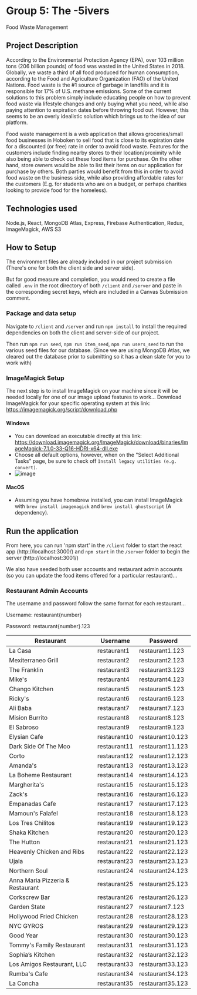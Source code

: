 # Group 5: The -5ivers
Food Waste Management

## Project Description
According to the Environmental Protection Agency (EPA), over 103 million tons (206 billion pounds) of food was wasted in the United States in 2018. Globally, we waste a third of all food produced for human consumption, according to the Food and Agriculture Organization (FAO) of the United Nations. Food waste is the #1 source of garbage in landfills and it is responsible for 17% of U.S. methane emissions. Some of the current solutions to this problem simply include educating people on how to prevent food waste via lifestyle changes and only buying what you need, while also paying attention to expiration dates before throwing food out. However, this seems to be an overly idealistic solution which brings us to the idea of our platform.

Food waste management is a web application that allows groceries/small food businesses in Hoboken to sell food that is close to its expiration date for a discounted (or free) rate in order to avoid food waste. Features for the customers include finding nearby stores to their location/proximity while also being able to check out these food items for purchase. On the other hand, store owners would be able to list their items on our application for purchase by others. Both parties would benefit from this in order to avoid food waste on the business side, while also providing affordable rates for the customers (E.g. for students who are on a budget, or perhaps charities looking to provide food for the homeless). 

## Technologies used
Node.js, React, MongoDB Atlas, Express, Firebase Authentication, Redux, ImageMagick, AWS S3

## How to Setup
The environment files are already included in our project submission (There's one for both the client side and server side).

But for good measure and completion, you would need to create a file called `.env` in the root directory of both `/client` and `/server` and paste in the corresponding secret keys, which are included in a Canvas Submission comment.

### Package and data setup
Navigate to `/client` and `/server` and run `npm install` to install the required dependencies on both the client and server-side of our project.

Then run `npm run seed`, `npm run item_seed`, `npm run users_seed` to run the various seed files for our database. (Since we are using MongoDB Atlas, we cleared out the database prior to submitting so it has a clean slate for you to work with)

### ImageMagick Setup
The next step is to install ImageMagick on your machine since it will be needed locally for one of our image upload features to work...
Download ImageMagick for your specific operating system at this link: https://imagemagick.org/script/download.php

#### Windows
- You can download an executable directly at this link: https://download.imagemagick.org/ImageMagick/download/binaries/ImageMagick-7.1.0-33-Q16-HDRI-x64-dll.exe
- Choose all default options, however, when on the "Select Additional Tasks" page, be sure to check off `Install legacy utilities (e.g. convert)`.
- ![image](https://user-images.githubusercontent.com/32401608/168448400-07058a9f-c842-4be3-8d3c-d0c36986dbec.png)

#### MacOS
- Assuming you have homebrew installed, you can install ImageMagick with `brew install imagemagick` and `brew install ghostscript` (A dependency).

## Run the application 
From here, you can run 'npm start' in the `/client` folder to start the react app (http://localhost:3000/) and `npm start` in the `/server` folder to begin the server (http://localhost:3001/)

We also have seeded both user accounts and restaurant admin accounts (so you can update the food items offered for a particular restaurant)...

### Restaurant Admin Accounts
The username and password follow the same format for each restaurant... 

Username: restaurant{number}

Password: restaurant{number}.123

|        Restaurant         |  Username  | Password |
|----------------------|------------|----------|
| La Casa    | restaurant1  | restaurant1.123 |
| Mexiterraneo Grill       | restaurant2      | restaurant2.123   |
| The Franklin     | restaurant3      | restaurant3.123   |
| Mike's   | restaurant4      | restaurant4.123   |
| Chango Kitchen    | restaurant5      | restaurant5.123   |
| Ricky's  | restaurant6      | restaurant6.123   |
| Ali Baba  | restaurant7      | restaurant7.123   |
| Mision Burrito    | restaurant8      | restaurant8.123   |
| El Sabroso | restaurant9      | restaurant9.123   |
| Elysian Cafe   | restaurant10      | restaurant10.123   |
| Dark Side Of The Moo   | restaurant11      | restaurant11.123   |
| Corto  | restaurant12      | restaurant12.123   |
| Amanda's   | restaurant13      | restaurant13.123   |
| La Boheme Restaurant  | restaurant14      | restaurant14.123   |
| Margherita's  | restaurant15      | restaurant15.123   |
| Zack's  | restaurant16      | restaurant16.123   |
| Empanadas Cafe   |    restaurant17      | restaurant17.123   |
| Mamoun's Falafel  |    restaurant18      | restaurant18.123   |
| Los Tres Chilitos  | restaurant19      | restaurant19.123   |
| Shaka Kitchen  | restaurant20      | restaurant20.123   |
| The Hutton | restaurant21      | restaurant21.123   |
| Heavenly Chicken and Ribs   |restaurant22      | restaurant22.123   | 
| Ujala  | restaurant23      | restaurant23.123   |
| Northern Soul   | restaurant24      | restaurant24.123   |
| Anna Maria Pizzeria & Restaurant   | restaurant25      | restaurant25.123   |
| Corkscrew Bar   | restaurant26      | restaurant26.123   |
| Garden State   | restaurant27      | restaurant7.123   |
| Hollywood Fried Chicken  | restaurant28      | restaurant28.123   |
| NYC GYROS   | restaurant29      | restaurant29.123   |
| Good Year  | restaurant30      | restaurant30.123   |
| Tommy's Family Restaurant   | restaurant31      | restaurant31.123   | 
| Sophia’s Kitchen  | restaurant32      | restaurant32.123   |
| Los Amigos Restaurant, LLC   | restaurant33      | restaurant33.123   |
| Rumba's Cafe   | restaurant34      | restaurant34.123   |
| La Concha   | restaurant35      | restaurant35.123   |

